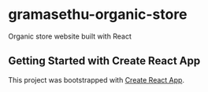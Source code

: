 # gramasethu-organic-store
Organic store website built with React

## Getting Started with Create React App
This project was bootstrapped with [Create React App](https://github.com/facebook/create-react-app).
